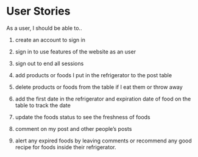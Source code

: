 # User Stories

As a user, I should be able to..

1. create an account to sign in

2. sign in to use features of the website as an user

3. sign out to end all sessions

4. add products or foods I put in the refrigerator to the post table

5. delete products or foods from the table if I eat them or throw away

6. add the first date in the refrigerator and expiration date of food on the table to track the date

7. update the foods status to see the freshness of foods

8. comment on my post and other people’s posts

9. alert any expired foods by leaving comments or recommend any good recipe for foods inside their refrigerator.
